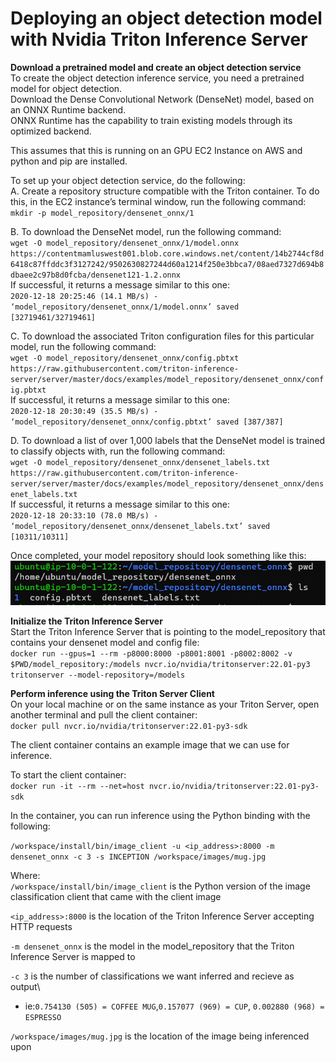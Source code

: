 # Deploying an object detection model with Nvidia Triton Inference Server

**Download a pretrained model and create an object detection service**\
To create the object detection inference service, you need a pretrained model for object detection.\
Download the Dense Convolutional Network (DenseNet) model, based on an ONNX Runtime backend.\
ONNX Runtime has the capability to train existing models through its optimized backend.

This assumes that this is running on an GPU EC2 Instance on AWS and python and pip are installed.

To set up your object detection service, do the following:\
A. Create a repository structure compatible with the Triton container. To do this, in the EC2 instance’s terminal window, run the following command:\
`mkdir -p model_repository/densenet_onnx/1`

B. To download the DenseNet model, run the following command:\
`wget -O model_repository/densenet_onnx/1/model.onnx https://contentmamluswest001.blob.core.windows.net/content/14b2744cf8d6418c87ffddc3f3127242/9502630827244d60a1214f250e3bbca7/08aed7327d694b8dbaee2c97b8d0fcba/densenet121-1.2.onnx`\
If successful, it returns a message similar to this one:\
`2020-12-18 20:25:46 (14.1 MB/s) - ‘model_repository/densenet_onnx/1/model.onnx’ saved [32719461/32719461]`

C. To download the associated Triton configuration files for this particular model, run the following command:\
`wget -O model_repository/densenet_onnx/config.pbtxt https://raw.githubusercontent.com/triton-inference-server/server/master/docs/examples/model_repository/densenet_onnx/config.pbtxt`\
If successful, it returns a message similar to this one:\
`2020-12-18 20:30:49 (35.5 MB/s) - ‘model_repository/densenet_onnx/config.pbtxt’ saved [387/387]`

D. To download a list of over 1,000 labels that the DenseNet model is trained to classify objects with, run the following command:\
`wget -O model_repository/densenet_onnx/densenet_labels.txt https://raw.githubusercontent.com/triton-inference-server/server/master/docs/examples/model_repository/densenet_onnx/densenet_labels.txt`\
If successful, it returns a message similar to this one:\
`2020-12-18 20:33:10 (78.0 MB/s) - ‘model_repository/densenet_onnx/densenet_labels.txt’ saved [10311/10311]`

Once completed, your model repository should look something like this:\
<img src="https://github.com/JustinBurg/triton_server/blob/main/Object_Detection_Example/densenet_model_repository_layout.png" width="600">

**Initialize the Triton Inference Server**\
Start the Triton Inference Server that is pointing to the model_repository that contains your densenet model and config file:\
`docker run --gpus=1 --rm -p8000:8000 -p8001:8001 -p8002:8002 -v $PWD/model_repository:/models nvcr.io/nvidia/tritonserver:22.01-py3 tritonserver --model-repository=/models`

**Perform inference using the Triton Server Client**\
On your local machine or on the same instance as your Triton Server, open another terminal and pull the client container:\
`docker pull nvcr.io/nvidia/tritonserver:22.01-py3-sdk`

The client container contains an example image that we can use for inference. 

To start the client container:\
`docker run -it --rm --net=host nvcr.io/nvidia/tritonserver:22.01-py3-sdk`

In the container, you can run inference using the Python binding with the following:

`/workspace/install/bin/image_client -u <ip_address>:8000 -m densenet_onnx -c 3 -s INCEPTION /workspace/images/mug.jpg`

Where:\
`/workspace/install/bin/image_client` is the Python version of the image classification client that came with the client image

`<ip_address>:8000` is the location of the Triton Inference Server accepting HTTP requests

`-m densenet_onnx` is the model in the model_repository that the Triton Inference Server is mapped to

`-c 3` is the number of classifications we want inferred and recieve as output\
* ie:`0.754130 (505) = COFFEE MUG`,`0.157077 (969) = CUP`, `0.002880 (968) = ESPRESSO`

`/workspace/images/mug.jpg` is the location of the image being inferenced upon


